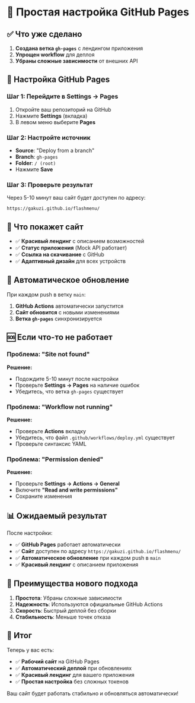 # 🚀 Простая настройка GitHub Pages

## ✅ Что уже сделано

1. **Создана ветка `gh-pages`** с лендингом приложения
2. **Упрощен workflow** для деплоя
3. **Убраны сложные зависимости** от внешних API

## 🔧 Настройка GitHub Pages

### **Шаг 1: Перейдите в Settings → Pages**

1. Откройте ваш репозиторий на GitHub
2. Нажмите **Settings** (вкладка)
3. В левом меню выберите **Pages**

### **Шаг 2: Настройте источник**

- **Source**: "Deploy from a branch"
- **Branch**: `gh-pages`
- **Folder**: `/ (root)`
- Нажмите **Save**

### **Шаг 3: Проверьте результат**

Через 5-10 минут ваш сайт будет доступен по адресу:
```
https://gakuzi.github.io/flashmenu/
```

## 🎯 Что покажет сайт

- ✅ **Красивый лендинг** с описанием возможностей
- ✅ **Статус приложения** (Mock API работает)
- ✅ **Ссылка на скачивание** с GitHub
- ✅ **Адаптивный дизайн** для всех устройств

## 🔄 Автоматическое обновление

При каждом push в ветку `main`:
1. **GitHub Actions** автоматически запустится
2. **Сайт обновится** с новыми изменениями
3. **Ветка `gh-pages`** синхронизируется

## 🆘 Если что-то не работает

### **Проблема: "Site not found"**
**Решение:**
- Подождите 5-10 минут после настройки
- Проверьте **Settings → Pages** на наличие ошибок
- Убедитесь, что ветка `gh-pages` существует

### **Проблема: "Workflow not running"**
**Решение:**
- Проверьте **Actions** вкладку
- Убедитесь, что файл `.github/workflows/deploy.yml` существует
- Проверьте синтаксис YAML

### **Проблема: "Permission denied"**
**Решение:**
- Проверьте **Settings → Actions → General**
- Включите **"Read and write permissions"**
- Сохраните изменения

## 📊 Ожидаемый результат

После настройки:
- ✅ **GitHub Pages** работает автоматически
- ✅ **Сайт** доступен по адресу `https://gakuzi.github.io/flashmenu/`
- ✅ **Автоматическое обновление** при каждом push в `main`
- ✅ **Красивый лендинг** с описанием приложения

## 🌟 Преимущества нового подхода

1. **Простота**: Убраны сложные зависимости
2. **Надежность**: Используются официальные GitHub Actions
3. **Скорость**: Быстрый деплой без сборки
4. **Стабильность**: Меньше точек отказа

## 🎉 Итог

Теперь у вас есть:
- ✅ **Рабочий сайт** на GitHub Pages
- ✅ **Автоматический деплой** при обновлениях
- ✅ **Красивый лендинг** для вашего приложения
- ✅ **Простая настройка** без сложных токенов

Ваш сайт будет работать стабильно и обновляться автоматически! 